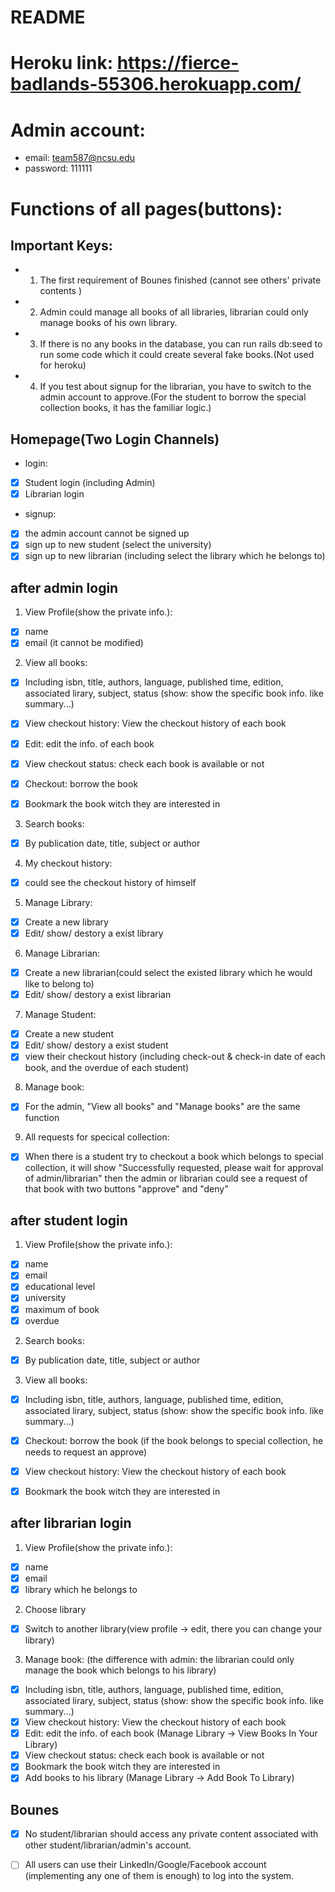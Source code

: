 # README

# Heroku link: https://fierce-badlands-55306.herokuapp.com/

# Admin account:
  * email: team587@ncsu.edu
  * password: 111111
  
# Functions of all pages(buttons):
## Important Keys:
* 1. The first requirement of Bounes finished (cannot see others' private contents )
* 2. Admin could manage all books of all libraries, librarian could only manage books of his own library.
* 3. If there is no any books in the database, you can run rails db:seed to run some code which it could create several fake books.(Not used for heroku)
* 4. If you test about signup for the librarian, you have to switch to the admin account to approve.(For the student to borrow the special collection books, it has the familiar logic.)



## Homepage(Two Login Channels)

* login:
- [x] Student login (including Admin)
- [x] Librarian login

* signup:
- [x] the admin account cannot be signed up
- [x] sign up to new student (select the university)
- [x] sign up to new librarian (including select the library which he belongs to)

## after admin login

1. View Profile(show the private info.):
- [x] name 
- [x] email (it cannot be modified)

2. View all books: 
- [x] Including isbn, title, authors, language, published time, edition, associated lirary, subject, status (show: show the specific book info. like summary...)
- [x] View checkout history: View the checkout history of each book
- [x] Edit: edit the info. of each book
- [x] View checkout status: check each book is available or not
- [x] Checkout: borrow the book
- [x] Bookmark the book witch they are interested in


3. Search books: 
- [x] By publication date, title, subject or author 

4. My checkout history:
- [x] could see the checkout history of himself

5. Manage Library: 
- [x] Create a new library
- [x] Edit/ show/ destory a exist library 

6. Manage Librarian: 
- [x] Create a new librarian(could select the existed library which he would like to belong to)
- [x] Edit/ show/ destory a exist librarian

7. Manage Student: 
- [x] Create a new student
- [x] Edit/ show/ destory a exist student
- [x] view their checkout history (including check-out & check-in date of each book, and the overdue of each student)

8. Manage book: 
- [x] For the admin, "View all books" and "Manage books" are the same function

9. All requests for specical collection:
- [x] When there is a student try to checkout a book which belongs to special collection, it will show "Successfully requested, please wait for approval of admin/librarian"
then the admin or librarian could see a request of that book with two buttons "approve" and "deny"


## after student login
1. View Profile(show the private info.):
- [x] name
- [x] email
- [x] educational level
- [x] university
- [x] maximum of book
- [x] overdue

2. Search books: 
- [x] By publication date, title, subject or author 
    
3. View all books: 
- [x] Including isbn, title, authors, language, published time, edition, associated lirary, subject, status (show: show the specific book info. like summary...)
- [x] Checkout: borrow the book (if the book belongs to special collection, he needs to request an approve)
- [x] View checkout history: View the checkout history of each book
- [x] Bookmark the book witch they are interested in


## after librarian login

1. View Profile(show the private info.):
- [x] name
- [x] email
- [x] library which he belongs to

2. Choose library
- [x] Switch to another library(view profile -> edit, there you can change your library)

3. Manage book: (the difference with admin: the librarian could only manage the book which belongs to his library)
- [x] Including isbn, title, authors, language, published time, edition, associated lirary, subject, status (show: show the specific book info. like summary...)
- [x] View checkout history: View the checkout history of each book
- [x] Edit: edit the info. of each book (Manage Library -> View Books In Your Library)
- [x] View checkout status: check each book is available or not
- [x] Bookmark the book witch they are interested in
- [x] Add books to his library (Manage Library -> Add Book To Library)

## Bounes
- [x] No student/librarian should access any private content associated with other student/librarian/admin's account.
- [ ] All users can use their LinkedIn/Google/Facebook account (implementing any one of them is enough) to log into the system.
      
